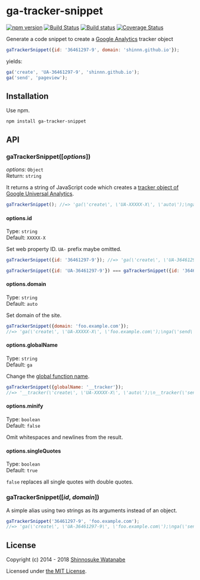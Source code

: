 # ga-tracker-snippet

[![npm version](https://img.shields.io/npm/v/ga-tracker-snippet.svg)](https://www.npmjs.com/package/ga-tracker-snippet)
[![Build Status](https://img.shields.io/travis/shinnn/ga-tracker-snippet.svg)](https://travis-ci.org/shinnn/ga-tracker-snippet)
[![Build status](https://ci.appveyor.com/api/projects/status/2t08amtmb6w4trjv?svg=true)](https://ci.appveyor.com/project/ShinnosukeWatanabe/ga-tracker-snippet)
[![Coverage Status](https://img.shields.io/coveralls/shinnn/ga-tracker-snippet.svg?label=cov)](https://coveralls.io/r/shinnn/ga-tracker-snippet)

Generate a code snippet to create a [Google Analytics](https://www.google.com/analytics/) tracker object

```javascript
gaTrackerSnippet({id: '36461297-9', domain: 'shinnn.github.io'});
```

yields:

```javascript
ga('create', 'UA-36461297-9', 'shinnn.github.io');
ga('send', 'pageview');
```

## Installation

Use npm.

```
npm install ga-tracker-snippet
```

## API

### gaTrackerSnippet([*options*])

*options*: `Object`  
Return: `string`

It returns a string of JavaScript code which creates a [tracker object of Google Universal Analytics](https://developers.google.com/analytics/devguides/collection/analyticsjs/advanced#creation).

```javascript
gaTrackerSnippet(); //=> 'ga(\'create\', \'UA-XXXXX-X\', \'auto\');\nga(\'send\', \'pageview\');'
```

#### options.id

Type: `string`  
Default: `XXXXX-X`

Set web property ID. `UA-` prefix maybe omitted.

```javascript
gaTrackerSnippet({id: '36461297-9'}); //=> 'ga(\'create\', \'UA-36461297-9\', ... '

gaTrackerSnippet({id: 'UA-36461297-9'}) === gaTrackerSnippet({id: '36461297-9'}); //=> true
```

#### options.domain

Type: `string`  
Default: `auto`

Set domain of the site.

```javascript
gaTrackerSnippet({domain: 'foo.example.com'});
//=> 'ga(\'create\', \'UA-XXXXX-X\', \'foo.example.com\');\nga(\'send\', \'pageview\');'
```

#### options.globalName

Type: `string`  
Default: `ga`

Change the [global function name](https://developers.google.com/analytics/devguides/collection/analyticsjs/advanced#renaming).

```javascript
gaTrackerSnippet({globalName: '__tracker'});
//=> '__tracker(\'create\', \'UA-XXXXX-X\', \'auto\');\n__tracker(\'send\', \'pageview\');'
```

#### options.minify

Type: `boolean`  
Default: `false`

Omit whitespaces and newlines from the result.

#### options.singleQuotes

Type: `boolean`  
Default: `true`

`false` replaces all single quotes with double quotes.

### gaTrackerSnippet([*id*, *domain*])

A simple alias using two strings as its arguments instead of an object.

```javascript
gaTrackerSnippet('36461297-9', 'foo.example.com');
//=> 'ga(\'create\', \'UA-36461297-9\', \'foo.example.com\');\nga(\'send\', \'pageview\');'
```

## License

Copyright (c) 2014 - 2018 [Shinnosuke Watanabe](https://github.com/shinnn)

Licensed under [the MIT License](./LICENSE).
